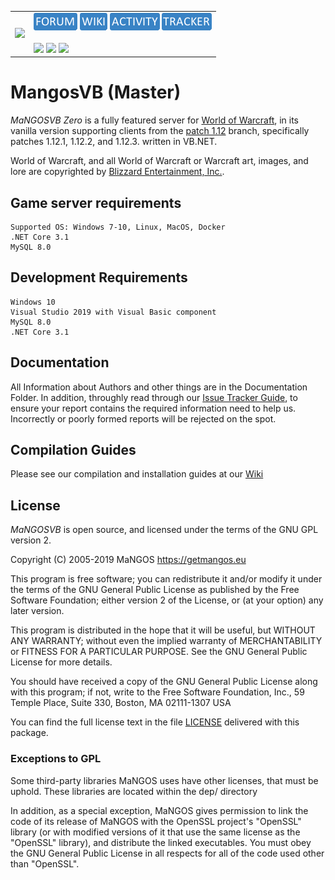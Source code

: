 <table border=0 cellpadding=0 cellspacing=0 valign='top'><tr>
<td><a href='https://www.getmangos.eu' target='getmangos.eu'><img src='https://www.getmangos.eu/!assets_mangos/logo.png' border=0></a></td>
<td valign='top'>
<a href='https://www.getmangos.eu/forums/' target='getmangos.forum'><img src='/icons/FORUM.gif' border=0></a>
<a href='https://www.getmangos.eu/wiki' target='getmangos.wiki'><img src='/icons/WIKI.gif' border=0></a>
<a href='https://www.getmangos.eu/github-activity/' target='getmangos.activity'><img src='/icons/ACTIVITY.gif' border=0></a>
<a href='https://www.getmangos.eu/bug-tracker/mangos-zero/' target='getmangos.tracker'><img src='/icons/TRACKER.gif' border=0></a>
<br /> <br/> 
<a href='http://isitmaintained.com/project/mangosVB/serverZero' target='MangosZero'><img src='http://isitmaintained.com/badge/resolution/mangosVB/serverZero.svg' border=0></a> <a href='http://isitmaintained.com/project/mangosVB/serverZero' target='MangosZero'><img src='http://isitmaintained.com/badge/open/mangosVB/serverZero.svg' border=0></a> 
<a href="http://makeapullrequest.com"><img src="https://img.shields.io/badge/PRs-welcome-brightgreen.svg?style=flat"/></a>
</td></tr></table>

MangosVB (Master)
==========
*MaNGOSVB Zero* is a fully featured server for [World of Warcraft][2], in its vanilla
version supporting clients from the [patch 1.12][50] branch, specifically patches
1.12.1, 1.12.2, and 1.12.3. written in VB.NET.

World of Warcraft, and all World of Warcraft or Warcraft art, images, and lore are
copyrighted by [Blizzard Entertainment, Inc.][1].

## Game server requirements
    Supported OS: Windows 7-10, Linux, MacOS, Docker
    .NET Core 3.1
    MySQL 8.0

## Development Requirements
    Windows 10
    Visual Studio 2019 with Visual Basic component
    MySQL 8.0
    .NET Core 3.1

## Documentation

All Information about Authors and other things are in the Documentation Folder.
In addition, throughly read through our [Issue Tracker Guide](ISSUE_TEMPLATE.md), to ensure your report contains the required information need to help us.
Incorrectly or poorly formed reports will be rejected on the spot.


## Compilation Guides

Please see our compilation and installation guides at our [Wiki][20]

## License

*MaNGOSVB* is open source, and licensed under the terms of the GNU GPL version 2.

  Copyright (C) 2005-2019  MaNGOS <https://getmangos.eu>

  This program is free software; you can redistribute it and/or modify
  it under the terms of the GNU General Public License as published by
  the Free Software Foundation; either version 2 of the License, or
  (at your option) any later version.

  This program is distributed in the hope that it will be useful,
  but WITHOUT ANY WARRANTY; without even the implied warranty of
  MERCHANTABILITY or FITNESS FOR A PARTICULAR PURPOSE.  See the
  GNU General Public License for more details.

  You should have received a copy of the GNU General Public License
  along with this program; if not, write to the Free Software
  Foundation, Inc., 59 Temple Place, Suite 330, Boston, MA  02111-1307  USA

  You can find the full license text in the file [LICENSE](LICENSE.MD) delivered with this
  package.

### Exceptions to GPL

  Some third-party libraries MaNGOS uses have other licenses, that must be
  uphold.  These libraries are located within the dep/ directory

  In addition, as a special exception, MaNGOS gives permission to link the code
  of its release of MaNGOS with the OpenSSL project's "OpenSSL" library
  (or with modified versions of it that use the same license as the "OpenSSL"
  library), and distribute the linked executables. You must obey the GNU
  General Public License in all respects for all of the code used other than
  "OpenSSL".

[1]: http://blizzard.com/ "Blizzard Entertainment Inc. � we love you!"
[2]: http://battle.net/wow/ "World of Warcraft"

[10]: http://a.dependency.net/ "A � dependency"

[20]: https://github.com/mangoswiki/Wiki/wiki/MaNGOS%20Installation/ "Wiki"

[50]: http://www.wowpedia.org/Patch_1.12.0 "Vanilla WoW � Patch 1.12.0 release notes"

[100]: https://getmangos.eu/ "MaNGOS Community Project Website / Forums"

[110]: http://github.com/mangosvb "MaNGOSVB� github organization"
[111]: http://github.com/mangosvb/serverZero "MaNGOSVB ServerZero � server repository"
[113]: http://github.com/mangosvb/databaseZero "MaNGOSVB DatabaseZero � content database repository"

[201]: http://www.microsoft.com/express/ "Visual Studio Express � free, limited edition"
[202]: http://gcc.gnu.org/ "GCC"
[203]: http://clang.llvm.org/ "Clang"

[251]: http://www.cmake.org/ "CMake � Cross Platform Make"
